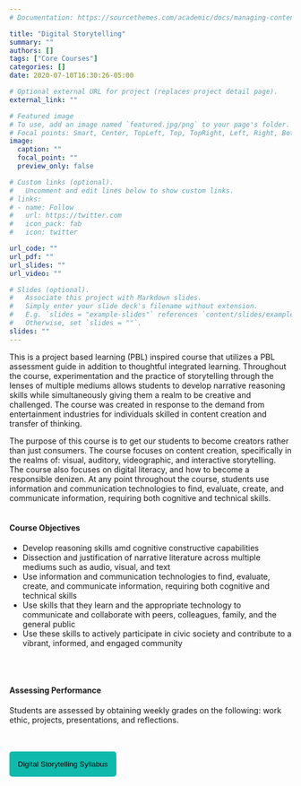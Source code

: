 ```yaml
---
# Documentation: https://sourcethemes.com/academic/docs/managing-content/

title: "Digital Storytelling"
summary: ""
authors: []
tags: ["Core Courses"]
categories: []
date: 2020-07-10T16:30:26-05:00

# Optional external URL for project (replaces project detail page).
external_link: ""

# Featured image
# To use, add an image named `featured.jpg/png` to your page's folder.
# Focal points: Smart, Center, TopLeft, Top, TopRight, Left, Right, BottomLeft, Bottom, BottomRight.
image:
  caption: ""
  focal_point: ""
  preview_only: false

# Custom links (optional).
#   Uncomment and edit lines below to show custom links.
# links:
# - name: Follow
#   url: https://twitter.com
#   icon_pack: fab
#   icon: twitter

url_code: ""
url_pdf: ""
url_slides: ""
url_video: ""

# Slides (optional).
#   Associate this project with Markdown slides.
#   Simply enter your slide deck's filename without extension.
#   E.g. `slides = "example-slides"` references `content/slides/example-slides.md`.
#   Otherwise, set `slides = ""`.
slides: ""
---
```

This is a project based learning (PBL) inspired course that utilizes a PBL assessment guide in addition to thoughtful integrated learning. Throughout the course, experimentation and the practice of storytelling through the lenses of multiple mediums allows students to develop narrative reasoning skills while 
simultaneously giving them a realm to be creative and challenged. The course was created in response to the demand from entertainment industries for individuals skilled in content creation and transfer of thinking. 

The purpose of this course is to get our students to become creators rather than just consumers. The course focuses on content creation, specifically in the realms of: visual, auditory, videographic, and interactive storytelling. The course also focuses on digital literacy, and how to become a responsible denizen. At any point throughout the course, students use information and communication technologies to find, evaluate, create, and communicate information, requiring both cognitive and technical skills. 
<br>
<br>

#### Course Objectives 
- Develop reasoning skills amd cognitive constructive capabilities
- Dissection and justification of narrative literature across multiple mediums such as audio, visual, and text
- Use information and communication technologies to find, evaluate, create, and communicate information, requiring both cognitive and technical skills
- Use skills that they learn and the appropriate technology to communicate and collaborate with peers, colleagues, family, and the general public
- Use these skills to actively participate in civic society and contribute to a vibrant, informed, and engaged community
<br>
<br>

#### Assessing Performance 
Students are assessed by obtaining weekly grades on the following: work ethic, projects, presentations, and reflections.  
<br>
<br>

<a href="../../downloads/DigitalStorytelling.pdf" target="_blank"> <button style= "background-color:#0fbaad; border: none ; border-radius: 5px; padding: 15px"> Digital Storytelling Syllabus </button></a>